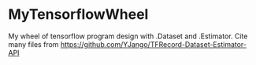 # MyTensorflowWheel
My wheel of tensorflow program design with .Dataset and .Estimator.
Cite many files from https://github.com/YJango/TFRecord-Dataset-Estimator-API